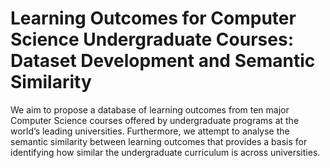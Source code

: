 # Learning Outcomes for Computer Science Undergraduate Courses: Dataset Development and Semantic Similarity
 
We aim to propose a database of learning outcomes from ten major Computer Science courses offered
by undergraduate programs at the world’s leading universities. Furthermore, we attempt to analyse the semantic similarity between learning outcomes that provides a basis for identifying how similar the undergraduate curriculum is across universities. 
